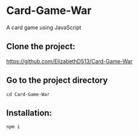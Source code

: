 # Card-Game-War

A card game using JavaScript 

## Clone the project:

https://github.com/ElizabethD513/Card-Game-War


## Go to the project directory

```
cd Card-Game-War
```


## Installation:

``` 
npm i
``` 



